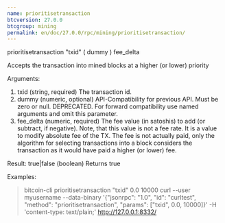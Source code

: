 ```yaml
---
name: prioritisetransaction
btcversion: 27.0.0
btcgroup: mining
permalink: en/doc/27.0.0/rpc/mining/prioritisetransaction/
---
```


prioritisetransaction "txid" ( dummy ) fee_delta

Accepts the transaction into mined blocks at a higher (or lower) priority

Arguments:
1. txid         (string, required) The transaction id.
2. dummy        (numeric, optional) API-Compatibility for previous API. Must be zero or null.
                DEPRECATED. For forward compatibility use named arguments and omit this parameter.
3. fee_delta    (numeric, required) The fee value (in satoshis) to add (or subtract, if negative).
                Note, that this value is not a fee rate. It is a value to modify absolute fee of the TX.
                The fee is not actually paid, only the algorithm for selecting transactions into a block
                considers the transaction as it would have paid a higher (or lower) fee.

Result:
true|false    (boolean) Returns true

Examples:
> bitcoin-cli prioritisetransaction "txid" 0.0 10000
> curl --user myusername --data-binary '{"jsonrpc": "1.0", "id": "curltest", "method": "prioritisetransaction", "params": ["txid", 0.0, 10000]}' -H 'content-type: text/plain;' http://127.0.0.1:8332/


